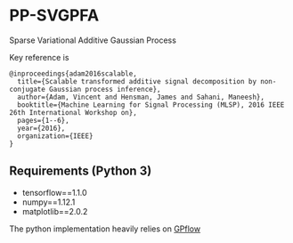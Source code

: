 # PP-SVGPFA

Sparse Variational Additive Gaussian Process

Key reference is
```
@inproceedings{adam2016scalable,
  title={Scalable transformed additive signal decomposition by non-conjugate Gaussian process inference},
  author={Adam, Vincent and Hensman, James and Sahani, Maneesh},
  booktitle={Machine Learning for Signal Processing (MLSP), 2016 IEEE 26th International Workshop on},
  pages={1--6},
  year={2016},
  organization={IEEE}
}
```

## Requirements (Python 3)
* tensorflow==1.1.0
* numpy==1.12.1
* matplotlib==2.0.2


The python implementation heavily relies on [GPflow](https://github.com/GPflow/GPflow)


